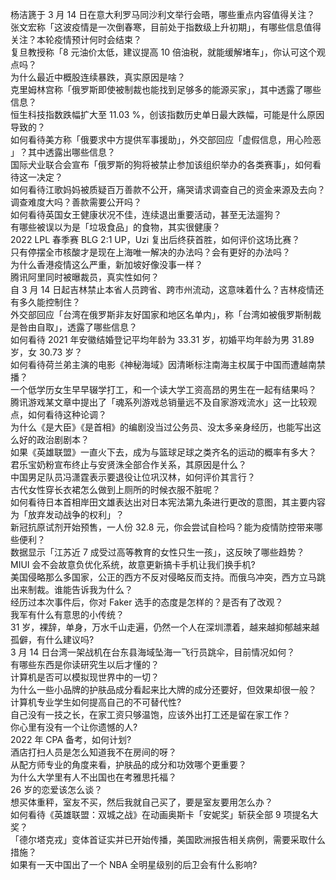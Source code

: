 杨洁篪于 3 月 14 日在意大利罗马同沙利文举行会晤，哪些重点内容值得关注？  
张文宏称「这波疫情是一次倒春寒，目前处于指数级上升初期」，有哪些信息值得关注？本轮疫情预计何时会结束？  
复旦教授称「8 元油价太低，建议提高 10 倍油税，就能缓解堵车」，你认可这个观点吗？  
为什么最近中概股连续暴跌，真实原因是啥？  
克里姆林宫称「俄罗斯即使被制裁也能找到足够多的能源买家」，其中透露了哪些信息？  
恒生科技指数跌幅扩大至 11.03 %，创该指数历史单日最大跌幅，可能是什么原因导致的？  
如何看待美方称「俄要求中方提供军事援助」，外交部回应「虚假信息，用心险恶 」？其中透露出哪些信息？  
国际犬业联合会宣布「俄罗斯的狗将被禁止参加该组织举办的各类赛事」，如何看待这一决定？  
如何看待江歌妈妈被质疑百万善款不公开，痛哭请求调查自己的资金来源及去向？调查难度大吗？善款需要公开吗？  
如何看待英国女王健康状况不佳，连续退出重要活动，甚至无法遛狗？  
有哪些被误以为是「垃圾食品」的食物，其实很健康？  
2022 LPL 春季赛 BLG 2:1 UP，Uzi 复出后终获首胜，如何评价这场比赛？  
只有停摆全市核酸才是现在上海唯一解决的办法吗？会有更好的办法吗？  
为什么香港疫情这么严重，新加坡好像没事一样？  
腾讯阿里同时被曝裁员，真实性如何？  
自 3 月 14 日起吉林禁止本省人员跨省、跨市州流动，这意味着什么？吉林疫情还有多久能控制住？  
外交部回应「台湾在俄罗斯非友好国家和地区名单内」，称「台湾如被俄罗斯制裁是咎由自取」，透露了哪些信息？  
如何看待 2021 年安徽结婚登记平均年龄为 33.31 岁，初婚平均年龄为男 31.89 岁，女 30.73 岁？  
如何看待荷兰弟主演的电影《神秘海域》因清晰标注南海主权属于中国而遭越南禁播？  
一个低学历女生早早辍学打工，和一个读大学工资高昂的男生在一起有结果吗？  
腾讯游戏某文章中提出了「魂系列游戏总销量远不及自家游戏流水」这一比较观点，如何看待这种论调？  
为什么《是大臣》《是首相》的编剧没当过公务员、没太多亲身经历，也能写出这么好的政治剧剧本？  
如果《英雄联盟》一直火下去，成为与篮球足球之类齐名的运动的概率有多大？  
君乐宝奶粉宣布终止与安贤洙全部合作关系，其原因是什么？  
中国男足队员冯潇霆表示要退役让位巩汉林，如何评价其言行？  
古代女性穿长衣裙怎么做到上厕所的时候衣服不脏呢？  
如何看待日本首相岸田文雄表达出对日本宪法第九条进行更改的意图，其主要内容为「放弃发动战争的权利」？  
新冠抗原试剂开始预售，一人份 32.8 元，你会尝试自检吗？能为疫情防控带来哪些便利？  
数据显示「江苏近 7 成受过高等教育的女性只生一孩」，这反映了哪些趋势？  
MIUI 会不会故意负优化系统，故意更新搞卡手机让我们换手机?  
美国侵略那么多国家，公正的西方不反对侵略反而支持。而俄乌冲突，西方立马跳出来制裁。谁能告诉我为什么？  
经历过本次事件后，你对 Faker 选手的态度是怎样的？是否有了改观？  
我军有什么有意思的小传统？  
31 岁，裸辞，单身，万水千山走遍，仍然一个人在深圳漂着，越来越抑郁越来越孤僻，有什么建议吗?  
3 月 14 日台湾一架战机在台东县海域坠海一飞行员跳伞，目前情况如何？  
有哪些东西是你读研究生以后才懂的？  
计算机是否可以模拟现世界中的一切？  
为什么一些小品牌的护肤品成分看起来比大牌的成分还要好，但效果却很一般？  
计算机专业学生如何提高自己的不可替代性?  
自己没有一技之长，在家工资只够温饱，应该外出打工还是留在家工作？  
你心里有没有一个让你遗憾的人?  
2022 年 CPA 备考，如何计划?  
酒店打扫人员是怎么知道我不在房间的呀？  
从配方师专业的角度来看，护肤品的成分和功效哪个更重要？  
为什么大学里有人不出国也在考雅思托福？  
26 岁的恋爱该怎么谈？  
想买体重秤，室友不买，然后我就自己买了，要是室友要用怎么办？  
如何看待《英雄联盟：双城之战》在动画奥斯卡「安妮奖」斩获全部 9 项提名大奖？  
「德尔塔克戎」变体首证实并已开始传播，美国欧洲报告相关病例，需要采取什么措施？  
如果有一天中国出了一个 NBA 全明星级别的后卫会有什么影响?  
